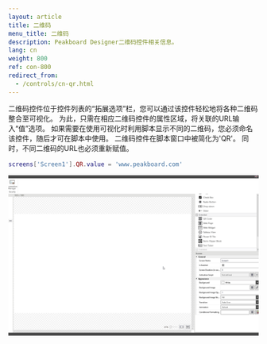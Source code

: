 ```yaml
---
layout: article
title: 二维码
menu_title: 二维码
description: Peakboard Designer二维码控件相关信息。
lang: cn
weight: 800
ref: con-800
redirect_from:
  - /controls/cn-qr.html
---
```


二维码控件位于控件列表的“拓展选项”栏，您可以通过该控件轻松地将各种二维码整合至可视化。
为此，只需在相应二维码控件的属性区域，将关联的URL输入“值”选项。
如果需要在使用可视化时利用脚本显示不同的二维码，您必须命名该控件，随后才可在脚本中使用。
二维码控件在脚本窗口中被简化为'QR'。
同时，不同二维码的URL也必须重新赋值。

```lua
screens['Screen1'].QR.value = 'www.peakboard.com'
```

![image_1](/assets/images/Controls/QR-Code/qrcode01.gif)
